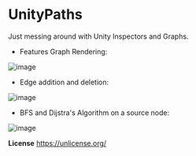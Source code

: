 # UnityPaths

Just messing around with Unity Inspectors and Graphs.

* Features Graph Rendering:

 ![image](https://user-images.githubusercontent.com/97647743/212582553-9496fe5b-c786-4558-92b8-28d8cd7e9f4e.png)

 * Edge addition and deletion:
 
 ![image](https://user-images.githubusercontent.com/97647743/212582589-ee976b07-7689-47a8-bf95-609dbe5ecea5.png)

* BFS and Dijstra's Algorithm on a source node:

 ![image](https://user-images.githubusercontent.com/97647743/212582639-5fcf6259-eac9-4824-9542-ccaceec1796f.png)

**License**
https://unlicense.org/
